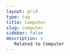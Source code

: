 ```yaml
---
layout: grid
type: tag
title: Computer
slug: computer
sidebar: false
description: >
   Related to Computer
---
```

